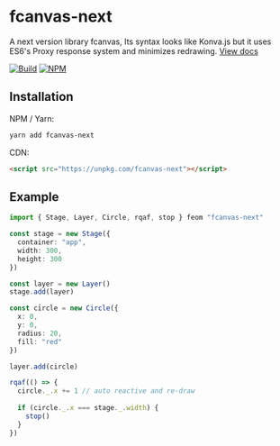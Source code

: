 # fcanvas-next

A next version library fcanvas, Its syntax looks like Konva.js but it uses ES6's Proxy response system and minimizes redrawing.
[View docs](https://tachibana-shin.github.io/fcanvas-next)

[![Build](https://github.com/tachibana-shin/fcanvas-next/actions/workflows/docs.yml/badge.svg)](https://github.com/tachibana-shin/fcanvas-next/actions/workflows/docs.yml)
[![NPM](https://badge.fury.io/js/fcanvas-next.svg)](http://badge.fury.io/js/fcanvas-next)

## Installation

NPM / Yarn:

```bash
yarn add fcanvas-next
```

CDN:

```html
<script src="https://unpkg.com/fcanvas-next"></script>
```

## Example

```ts
import { Stage, Layer, Circle, rqaf, stop } feom "fcanvas-next"

const stage = new Stage({
  container: "app",
  width: 300,
  height: 300
})

const layer = new Layer()
stage.add(layer)

const cỉrcle = new Circle({
  x: 0,
  y: 0,
  radius: 20,
  fill: "red"
})

layer.add(circle)

rqaf(() => {
  circle._.x += 1 // auto reactive and re-draw
  
  if (circle._.x === stage._.width) {
    stop()
  }
})
```
